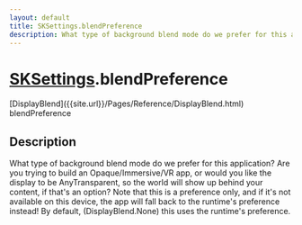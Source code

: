 ```yaml
---
layout: default
title: SKSettings.blendPreference
description: What type of background blend mode do we prefer for this application? Are you trying to build an Opaque/Immersive/VR app, or would you like the display to be AnyTransparent, so the world will show up behind your content, if that's an option? Note that this is a preference only, and if it's not available on this device, the app will fall back to the runtime's preference instead! By default, (DisplayBlend.None) this uses the runtime's preference.
---
```

# [SKSettings]({{site.url}}/Pages/Reference/SKSettings.html).blendPreference

<div class='signature' markdown='1'>
[DisplayBlend]({{site.url}}/Pages/Reference/DisplayBlend.html) blendPreference
</div>

## Description
What type of background blend mode do we prefer for this
application? Are you trying to build an Opaque/Immersive/VR app,
or would you like the display to be AnyTransparent, so the world
will show up behind your content, if that's an option? Note that
this is a preference only, and if it's not available on this
device, the app will fall back to the runtime's preference
instead! By default, (DisplayBlend.None) this uses the runtime's
preference.


